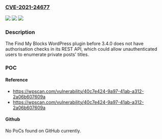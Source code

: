 ### [CVE-2021-24677](https://cve.mitre.org/cgi-bin/cvename.cgi?name=CVE-2021-24677)
![](https://img.shields.io/static/v1?label=Product&message=Find%20My%20Blocks&color=blue)
![](https://img.shields.io/static/v1?label=Version&message=3.4.0%3C%203.4.0%20&color=brighgreen)
![](https://img.shields.io/static/v1?label=Vulnerability&message=CWE-862%20Missing%20Authorization&color=brighgreen)

### Description

The Find My Blocks WordPress plugin before 3.4.0 does not have authorisation checks in its REST API, which could allow unauthenticated users to enumerate private posts' titles.

### POC

#### Reference
- https://wpscan.com/vulnerability/40c7e424-9a97-41ab-a312-2a06b607609a
- https://wpscan.com/vulnerability/40c7e424-9a97-41ab-a312-2a06b607609a

#### Github
No PoCs found on GitHub currently.

